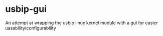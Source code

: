 # usbip-gui
An attempt at wrapping the usbip linux kernel module with a gui for easier uasability/configurability
